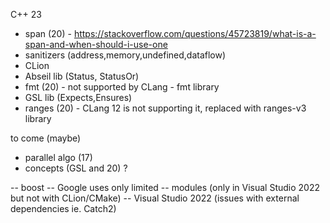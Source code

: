 C++ 23
- span (20) - https://stackoverflow.com/questions/45723819/what-is-a-span-and-when-should-i-use-one
- sanitizers (address,memory,undefined,dataflow)
- CLion
- Abseil lib (Status, StatusOr)
- fmt (20) - not supported by CLang - fmt library
- GSL lib (Expects,Ensures)
- ranges (20) - CLang 12 is not supporting it, replaced with ranges-v3 library

to come (maybe)
- parallel algo (17)
- concepts (GSL and 20) ?

-- boost -- Google uses only limited 
-- modules (only in Visual Studio 2022 but not with CLion/CMake)
-- Visual Studio 2022 (issues with external dependencies ie. Catch2)
